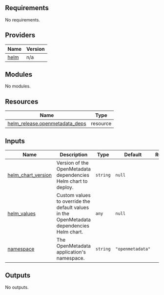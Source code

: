 ## Requirements

No requirements.

## Providers

| Name | Version |
|------|---------|
| <a name="provider_helm"></a> [helm](#provider\_helm) | n/a |

## Modules

No modules.

## Resources

| Name | Type |
|------|------|
| [helm_release.openmetadata_deps](https://registry.terraform.io/providers/hashicorp/helm/latest/docs/resources/release) | resource |

## Inputs

| Name | Description | Type | Default | Required |
|------|-------------|------|---------|:--------:|
| <a name="input_helm_chart_version"></a> [helm\_chart\_version](#input\_helm\_chart\_version) | Version of the OpenMetadata dependencies Helm chart to deploy. | `string` | `null` | no |
| <a name="input_helm_values"></a> [helm\_values](#input\_helm\_values) | Custom values to override the default values in the OpenMetadata dependencies Helm chart. | `any` | `null` | no |
| <a name="input_namespace"></a> [namespace](#input\_namespace) | The OpenMetadata application's namespace. | `string` | `"openmetadata"` | no |

## Outputs

No outputs.
